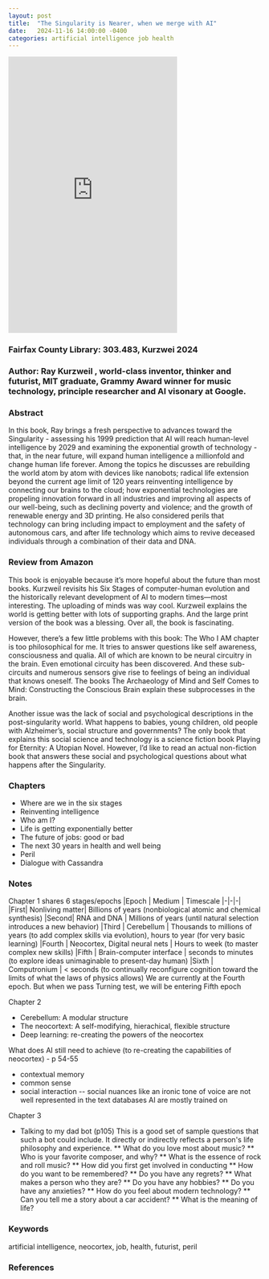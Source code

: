 ```yaml
---
layout: post
title:  "The Singularity is Nearer, when we merge with AI"
date:   2024-11-16 14:00:00 -0400
categories: artificial intelligence job health 
---
```


<iframe type="text/html" sandbox="allow-scripts allow-same-origin allow-popups" width="336" height="550" frameborder="0" allowfullscreen style="max-width:100%" src="https://m.media-amazon.com/images/G/01/apparel/rcxgs/tile._CB483369110_.gif"></iframe>

### Fairfax County Library: 303.483, Kurzwei 2024
### Author: Ray Kurzweil , world-class inventor, thinker and futurist, MIT graduate, Grammy Award winner for music technology, principle researcher and AI visonary at Google.

### Abstract
In this book, Ray brings a fresh perspective to advances toward the Singularity - assessing his 1999 prediction that AI will reach human-level intelligence by 2029 and examining the exponential growth of technology - that, in the near future, will expand human intelligence a millionfold and change human life forever. Among the topics he discusses are rebuilding the world atom by atom with devices like nanobots; radical life extension beyond the current age limit of 120 years reinventing intelligence by connecting our brains to the cloud; how exponential technologies are propeling innovation forward in all industries and improving all aspects of our well-being, such as declining poverty and violence; and the growth of renewable energy and 3D printing.  He also considered perils that technology can bring including impact to employment and the safety of autonomous cars, and after life technology which aims to revive deceased individuals through a combination of their data and DNA.

### Review from Amazon
This book is enjoyable because it’s more hopeful about the future than most books. Kurzweil revisits his Six Stages of computer-human evolution and the historically relevant development of AI to modern times—most interesting. The uploading of minds was way cool. Kurzweil explains the world is getting better with lots of supporting graphs. And the large print version of the book was a blessing. Over all, the book is fascinating.

However, there’s a few little problems with this book:
The Who I AM chapter is too philosophical for me. It tries to answer questions like self awareness, consciousness and qualia. All of which are known to be neural circuitry in the brain. Even emotional circuity has been discovered. And these sub-circuits and numerous sensors give rise to feelings of being an individual that knows oneself. The books The Archaeology of Mind and Self Comes to Mind: Constructing the Conscious Brain explain these subprocesses in the brain.

Another issue was the lack of social and psychological descriptions in the post-singularity world. What happens to babies, young children, old people with Alzheimer’s, social structure and governments? The only book that explains this social science and technology is a science fiction book Playing for Eternity: A Utopian Novel. However, I’d like to read an actual non-fiction book that answers these social and psychological questions about what happens after the Singularity.


### Chapters
* Where are we in the six stages 
* Reinventing intelligence
* Who am I?
* Life is getting exponentially better
* The future of jobs: good or bad
* The next 30 years in health and well being
* Peril
* Dialogue with Cassandra

### Notes
Chapter 1 shares 6 stages/epochs
|Epoch | Medium | Timescale
|-|-|-|
|First| Nonliving matter| Billions of years (nonbiological atomic and chemical synthesis)
|Second| RNA and DNA | Millions of years (until natural selection introduces a new behavior)
|Third | Cerebellum | Thousands to millions of years (to add complex skills via evolution), hours to year (for very basic learning)
|Fourth | Neocortex, Digital neural nets | Hours to week (to master complex new skills)
|Fifth | Brain-computer interface | seconds to minutes (to explore ideas unimaginable to present-day human)
|Sixth | Computronium | < seconds (to continually reconfigure cognition toward the limits of what the laws of physics allows)
We are currently at the Fourth epoch. But when we pass Turning test, we will be entering Fifth epoch


Chapter 2
* Cerebellum: A modular structure
* The neocortext: A self-modifying, hierachical, flexible structure
* Deep learning: re-creating the powers of the neocortex

What does AI still need to achieve (to re-creating the capabilities of neocortex) - p 54-55
* contextual memory
* common sense
* social interaction -- social nuances like an ironic tone of voice are not well represented in the text databases AI are mostly trained on

Chapter 3
* Talking to my dad bot (p105)
This is a good set of sample questions that such a bot could include. It directly or indirectly reflects a person's life philosophy and experience.
** What do you love most about music?
** Who is your favorite composer, and why?
** What is the essence of rock and roll music?
** How did you first get involved in conducting
** How do you want to be remembered?
** Do you have any regrets?
** What makes a person who they are?
** Do you have any hobbies?
** Do you have any anxieties?
** How do you feel about modern technology?
** Can you tell me a story about a car accident?
** What is the meaning of life?


### Keywords
artificial intelligence, neocortex, job, health, futurist, peril 

### References






 
